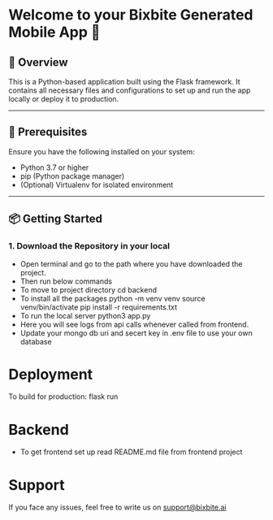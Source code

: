 # Welcome to your Bixbite Generated Mobile App 👋

## 🚀 Overview

This is a Python-based application built using the Flask framework. It contains all necessary files and configurations to set up and run the app locally or deploy it to production.

---

## 🧰 Prerequisites

Ensure you have the following installed on your system:

- Python 3.7 or higher
- pip (Python package manager)
- (Optional) Virtualenv for isolated environment

---

## 📦 Getting Started

### 1. Download the Repository in your local 

- Open terminal and go to the path where you have downloaded the project.
- Then run below commands
- To move to project directory
cd backend
- To install all the packages
python -m venv venv
source venv/bin/activate
pip install -r requirements.txt
- To run the local server
python3 app.py
- Here you will see logs from api calls whenever called from frontend.
- Update your mongo db uri and secert key in .env file to use your own database

# Deployment
To build for production:
flask run

# Backend
- To get frontend set up read README.md file from frontend project 

# Support
If you face any issues, feel free to write us on support@bixbite.ai
